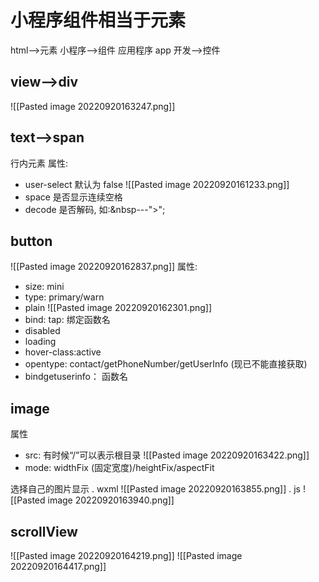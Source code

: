 # 小程序组件相当于元素
html-->元素
小程序-->组件
应用程序 app 开发-->控件

## view-->div
![[Pasted image 20220920163247.png]]
## text-->span
行内元素
属性: 
- user-select  默认为 false ![[Pasted image 20220920161233.png]]
- space 是否显示连续空格
- decode 是否解码,  如:&nbsp---">"; 

## button
![[Pasted image 20220920162837.png]]
属性: 
- size: mini
- type: primary/warn
- plain ![[Pasted image 20220920162301.png]]
- bind: tap: 绑定函数名
- disabled
- loading
- hover-class:active
- opentype: contact/getPhoneNumber/getUserInfo (现已不能直接获取)
- bindgetuserinfo： 函数名

## image
属性
- src:  有时候“/”可以表示根目录
![[Pasted image 20220920163422.png]]
- mode: widthFix (固定宽度)/heightFix/aspectFit

选择自己的图片显示
. wxml 
![[Pasted image 20220920163855.png]]
. js 
![[Pasted image 20220920163940.png]]

## scrollView
![[Pasted image 20220920164219.png]]
![[Pasted image 20220920164417.png]]


